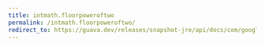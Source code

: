 ```yaml
---
title: intmath.floorpoweroftwo
permalink: /intmath.floorpoweroftwo/
redirect_to: https://guava.dev/releases/snapshot-jre/api/docs/com/google/common/math/IntMath.html#floorPowerOfTwo-int-
---
```

